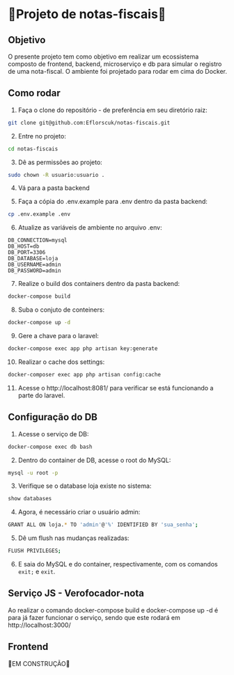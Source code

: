 # :construction:Projeto de notas-fiscais:construction:

## Objetivo
O presente projeto tem como objetivo em realizar um ecossistema composto de frontend, backend, microserviço e db para simular o registro de uma nota-fiscal. O ambiente foi projetado para rodar em cima do Docker.

## Como rodar
1. Faça o clone do repositório - de preferência em seu diretório raiz:
```sh
git clone git@github.com:Eflorscuk/notas-fiscais.git
```

2. Entre no projeto:
```sh
cd notas-fiscais
```

3. Dê as permissões ao projeto:
```sh
sudo chown -R usuario:usuario .
```

4. Vá para a pasta backend

5. Faça a cópia do .env.example para .env dentro da pasta backend:
```sh
cp .env.example .env
```

6. Atualize as variáveis de ambiente no arquivo .env:
```dosini
DB_CONNECTION=mysql
DB_HOST=db
DB_PORT=3306
DB_DATABASE=loja
DB_USERNAME=admin
DB_PASSWORD=admin
```
7. Realize o build dos containers dentro da pasta backend:
```sh 
docker-compose build
```
8. Suba o conjuto de conteiners:
```sh
docker-compose up -d
```
9. Gere a chave para o laravel:
```sh
docker-compose exec app php artisan key:generate
```

10. Realizar o cache dos settings:
```sh
docker-composer exec app php artisan config:cache
```

11. Acesse o http://localhost:8081/ para verificar se está funcionando a parte do laravel.

## Configuração do DB
1. Acesse o serviço de DB:
```sh
docker-compose exec db bash
```
2. Dentro do container de DB, acesse o root do MySQL:
```sh
mysql -u root -p
```
3. Verifique se o database loja existe no sistema:
```sh
show databases
```
4. Agora, é necessário criar o usuário admin:
```sh
GRANT ALL ON loja.* TO 'admin'@'%' IDENTIFIED BY 'sua_senha';
```
5. Dê um flush nas mudanças realizadas:
```sh
FLUSH PRIVILEGES;
```
6. E saia do MySQL e do container, respectivamente, com os comandos ```exit;``` e ```exit```.

## Serviço JS - Verofocador-nota
Ao realizar o comando docker-compose build e docker-compose up -d é para já fazer funcionar o serviço, sendo que este rodará em http://localhost:3000/

## Frontend

:construction:EM CONSTRUÇÃO:construction: 


